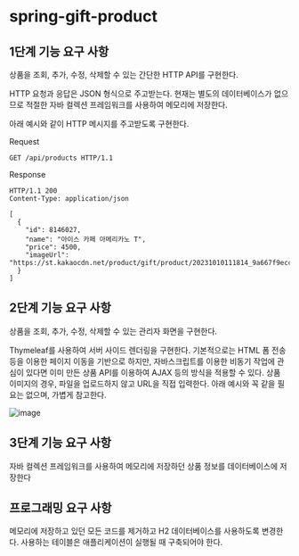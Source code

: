 # spring-gift-product
## 1단계 기능 요구 사항
상품을 조회, 추가, 수정, 삭제할 수 있는 간단한 HTTP API를 구현한다.

HTTP 요청과 응답은 JSON 형식으로 주고받는다.
현재는 별도의 데이터베이스가 없으므로 적절한 자바 컬렉션 프레임워크를 사용하여 메모리에 저장한다.


아래 예시와 같이 HTTP 메시지를 주고받도록 구현한다.

Request
```
GET /api/products HTTP/1.1
```
Response
```
HTTP/1.1 200 
Content-Type: application/json

[
  {
    "id": 8146027,
    "name": "아이스 카페 아메리카노 T",
    "price": 4500,
    "imageUrl": "https://st.kakaocdn.net/product/gift/product/20231010111814_9a667f9eccc943648797925498bdd8a3.jpg"
  }
]
```
## 2단계 기능 요구 사항
상품을 조회, 추가, 수정, 삭제할 수 있는 관리자 화면을 구현한다.

Thymeleaf를 사용하여 서버 사이드 렌더링을 구현한다.
기본적으로는 HTML 폼 전송 등을 이용한 페이지 이동을 기반으로 하지만, 자바스크립트를 이용한 비동기 작업에 관심이 있다면 이미 만든 상품 API를 이용하여 AJAX 등의 방식을 적용할 수 있다.
상품 이미지의 경우, 파일을 업로드하지 않고 URL을 직접 입력한다.
아래 예시와 꼭 같을 필요는 없으며, 가볍게 참고한다.

![image](https://github.com/user-attachments/assets/80e75438-abbf-48a8-99c8-8bb50abfbc5c)

## 3단계 기능 요구 사항
자바 컬렉션 프레임워크를 사용하여 메모리에 저장하던 상품 정보를 데이터베이스에 저장한다
## 프로그래밍 요구 사항
메모리에 저장하고 있던 모든 코드를 제거하고 H2 데이터베이스를 사용하도록 변경한다.
사용하는 테이블은 애플리케이션이 실행될 때 구축되어야 한다.
